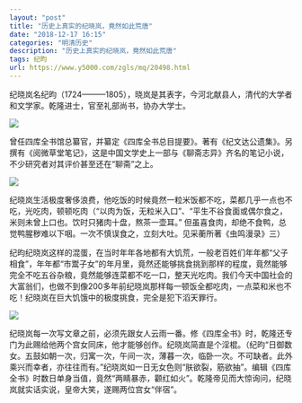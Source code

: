 ```yaml
---
layout: "post"
title: "历史上真实的纪晓岚，竟然如此荒唐"
date: "2018-12-17 16:15"
categories: "明清历史"
description: "历史上真实的纪晓岚，竟然如此荒唐"
tags: 纪昀
url: https://www.y5000.com/zgls/mq/20498.html
---
```






纪晓岚名纪昀（1724———1805），晓岚是其表字，今河北献县人，清代的大学者和文学家。乾隆进士，官至礼部尚书，协办大学士。

![](https://img.y5000.com/uploads/allimg/170428/15545H2E-0.jpg)

曾任四库全书馆总纂官，并纂定《四库全书总目提要》。著有《纪文达公遗集》。另撰有《阅微草堂笔记》，这是中国文学史上一部与《聊斋志异》齐名的笔记小说，不少研究者对其评价甚至还在“聊斋”之上。

![](https://img.y5000.com/uploads/allimg/170428/15545GY4-1.jpg)

纪晓岚生活极度奢侈浪费，他吃饭的时候竟然一粒米饭都不吃，菜都几乎一点也不吃，光吃肉，顿顿吃肉（“以肉为饭，无粒米入口”、“平生不谷食面或偶尔食之，米则未曾上口也。饮时只猪肉十盘，熬茶一壶耳。”
但虽喜食肉，却绝不食鸭，总觉鸭腥秽难以下咽。一次不慎误食之，立刻大吐。见采蘅所著《虫鸣漫录》三）

纪昀纪晓岚这样的混蛋，在当时年年各地都有大饥荒，一般老百姓们年年都“父子相食”，年年都“市鬻子女”的年月里，竟然还能够挑食挑到那样的程度，竟然能够完全不吃五谷杂粮，竟然能够连菜都不吃一口，整天光吃肉。我们今天中国社会的大富翁们，也做不到像200多年前纪晓岚那样每一顿饭全都吃肉，一点菜和米也不吃！纪晓岚在巨大饥饿中的极度挑食，完全是犯下滔天罪行。

![](https://img.y5000.com/uploads/allimg/170428/15545LZ7-2.jpg)

纪晓岚每一次写文章之前，必须先跟女人云雨一番。修《四库全书》时，乾隆还专门为此赐给他两个宫女同床，他才能够创作。纪晓岚简直是个淫棍。（纪昀“日御数女。五鼓如朝一次，归寓一次，午间一次，薄暮一次，临卧一次。不可缺者。此外乘兴而幸者，亦往往而有。”纪晓岚如一日无女色则“肤欲裂，筋欲抽”。编辑《四库全书》时数日单身当值，竟然“两睛暴赤，颧红如火”。乾隆帝见而大惊询问，纪晓岚就实话实说，皇帝大笑，遂赐两位宫女“伴宿”。
